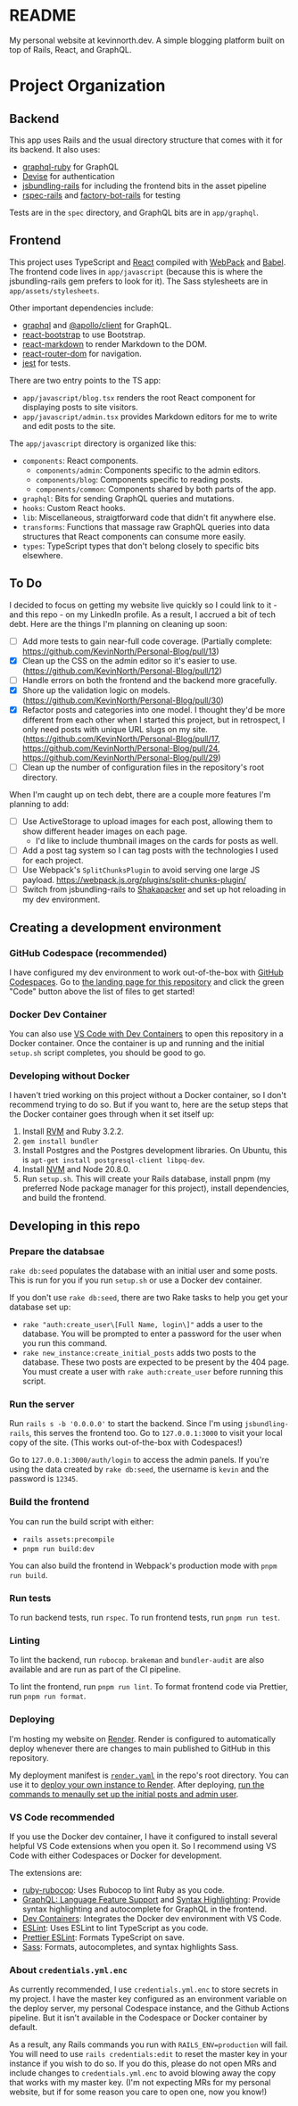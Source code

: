 # README

My personal website at kevinnorth.dev. A simple blogging platform built on top of Rails, React, and GraphQL.

# Project Organization

## Backend

This app uses Rails and the usual directory structure that comes with it for its backend. It also uses:

- [graphql-ruby](https://github.com/rmosolgo/graphql-ruby) for GraphQL
- [Devise](https://github.com/heartcombo/devise) for authentication
- [jsbundling-rails](https://github.com/rails/jsbundling-rails) for including the frontend bits in the asset pipeline
- [rspec-rails](https://github.com/rspec/rspec-rails) and [factory-bot-rails](https://github.com/thoughtbot/factory_bot_rails) for testing

Tests are in the `spec` directory, and GraphQL bits are in `app/graphql`.

## Frontend

This project uses TypeScript and [React](https://react.dev/) compiled with [WebPack](https://webpack.js.org/) and [Babel](https://babeljs.io/). The frontend code lives in `app/javascript` (because this is where the jsbundling-rails gem prefers to look for it). The Sass stylesheets are in `app/assets/stylesheets`.

Other important dependencies include:

- [graphql](https://github.com/graphql/graphql-js) and [@apollo/client](https://www.apollographql.com/docs/react/) for GraphQL.
- [react-bootstrap](https://react-bootstrap.netlify.app/) to use Bootstrap.
- [react-markdown](https://github.com/remarkjs/react-markdown) to render Markdown to the DOM.
- [react-router-dom](https://reactrouter.com/en/main) for navigation.
- [jest](https://jestjs.io/) for tests.

There are two entry points to the TS app:

- `app/javascript/blog.tsx` renders the root React component for displaying posts to site visitors.
- `app/javascript/admin.tsx` provides Markdown editors for me to write and edit posts to the site.

The `app/javascript` directory is organized like this:

- `components`: React components.
  - `components/admin`: Components specific to the admin editors.
  - `components/blog`: Components specific to reading posts.
  - `components/common`: Components shared by both parts of the app.
- `graphql`: Bits for sending GraphQL queries and mutations.
- `hooks`: Custom React hooks.
- `lib`: Miscellaneous, straigtforward code that didn't fit anywhere else.
- `transforms`: Functions that massage raw GraphQL queries into data structures that React components can consume more easily.
- `types`: TypeScript types that don't belong closely to specific bits elsewhere.

## To Do

I decided to focus on getting my website live quickly so I could link to it - and this repo - on my LinkedIn profile. As a result, I accrued a bit of tech debt. Here are the things I'm planning on cleaning up soon:

- [ ] Add more tests to gain near-full code coverage. (Partially complete: https://github.com/KevinNorth/Personal-Blog/pull/13)
- [x] Clean up the CSS on the admin editor so it's easier to use. (https://github.com/KevinNorth/Personal-Blog/pull/12)
- [ ] Handle errors on both the frontend and the backend more gracefully.
- [x] Shore up the validation logic on models. (https://github.com/KevinNorth/Personal-Blog/pull/30)
- [x] Refactor posts and categories into one model. I thought they'd be more different from each other when I started this project, but in retrospect, I only need posts with unique URL slugs on my site. (https://github.com/KevinNorth/Personal-Blog/pull/17, https://github.com/KevinNorth/Personal-Blog/pull/24, https://github.com/KevinNorth/Personal-Blog/pull/29)
- [ ] Clean up the number of configuration files in the repository's root directory.

When I'm caught up on tech debt, there are a couple more features I'm planning to add:

- [ ] Use ActiveStorage to upload images for each post, allowing them to show different header images on each page.
  - I'd like to include thumbnail images on the cards for posts as well.
- [ ] Add a post tag system so I can tag posts with the technologies I used for each project.
- [ ] Use Webpack's `SplitChunksPlugin` to avoid serving one large JS payload. https://webpack.js.org/plugins/split-chunks-plugin/
- [ ] Switch from jsbundling-rails to [Shakapacker](https://github.com/shakacode/shakapacker) and set up hot reloading in my dev environment.

## Creating a development environment

### GitHub Codespace (recommended)

I have configured my dev environment to work out-of-the-box with [GitHub Codespaces](https://docs.github.com/en/codespaces/overview). Go to [the landing page for this repository](https://github.com/KevinNorth/Personal-Blog) and click the green "Code" button above the list of files to get started!

### Docker Dev Container

You can also use [VS Code with Dev Containers](https://code.visualstudio.com/docs/devcontainers/containers) to open this repository in a Docker container. Once the container is up and running and the initial `setup.sh` script completes, you should be good to go.

### Developing without Docker

I haven't tried working on this project without a Docker container, so I don't recommend trying to do so. But if you want to, here are the setup steps that the Docker container goes through when it set itself up:

1.  Install [RVM](https://rvm.io/) and Ruby 3.2.2.
2.  `gem install bundler`
3.  Install Postgres and the Postgres development libraries. On Ubuntu, this is `apt-get install postgresql-client libpq-dev`.
4.  Install [NVM](https://github.com/nvm-sh/nvm) and Node 20.8.0.
5.  Run `setup.sh`. This will create your Rails database, install pnpm (my preferred Node package manager for this project), install dependencies, and build the frontend.

## Developing in this repo

### Prepare the databsae

`rake db:seed` populates the database with an initial user and some posts. This is run for you if you run `setup.sh` or use a Docker dev container.

If you don't use `rake db:seed`, there are two Rake tasks to help you get your database set up:

- `rake "auth:create_user\[Full Name, login\]"` adds a user to the database. You will be prompted to enter a password for the user when you run this command.
- `rake new_instance:create_initial_posts` adds two posts to the database. These two posts are expected to be present by the 404 page. You must create a user with `rake auth:create_user` before running this script.

### Run the server

Run `rails s -b '0.0.0.0'` to start the backend. Since I'm using `jsbundling-rails`, this serves the frontend too. Go to `127.0.0.1:3000` to visit your local copy of the site. (This works out-of-the-box with Codespaces!)

Go to `127.0.0.1:3000/auth/login` to access the admin panels. If you're using the data created by `rake db:seed`, the username is `kevin` and the password is `12345`.

### Build the frontend

You can run the build script with either:

- `rails assets:precompile`
- `pnpm run build:dev`

You can also build the frontend in Webpack's production mode with `pnpm run build`.

### Run tests

To run backend tests, run `rspec`. To run frontend tests, run `pnpm run test`.

### Linting

To lint the backend, run `rubocop`. `brakeman` and `bundler-audit` are also available and are run as part of the CI pipeline.

To lint the frontend, run `pnpm run lint`. To format frontend code via Prettier, run `pnpm run format`.

### Deploying

I'm hosting my website on [Render](https://render.com/). Render is configured to automatically deploy whenever there are changes to main published to GitHub in this repository.

My deployment manifest is [`render.yaml`](https://github.com/KevinNorth/Personal-Blog/blob/main/render.yaml) in the repo's root directory. You can use it to [deploy your own instance to Render](https://render.com/docs/deploy-rails). After deploying, [run the commands to menaully set up the initial posts and admin user](#prepare-the-databsae).

### VS Code recommended

If you use the Docker dev container, I have it configured to install several helpful VS Code extensions when you open it. So I recommend using VS Code with either Codespaces or Docker for development.

The extensions are:

- [ruby-rubocop](https://marketplace.visualstudio.com/items?itemName=misogi.ruby-rubocop): Uses Rubocop to lint Ruby as you code.
- [GraphQL: Language Feature Support](https://marketplace.visualstudio.com/items?itemName=GraphQL.vscode-graphql) and [Syntax Highlighting](https://marketplace.visualstudio.com/items?itemName=GraphQL.vscode-graphql-syntax): Provide syntax highlighting and autocomplete for GraphQL in the frontend.
- [Dev Containers](https://marketplace.visualstudio.com/items?itemName=ms-vscode-remote.remote-containers): Integrates the Docker dev environment with VS Code.
- [ESLint](https://marketplace.visualstudio.com/items?itemName=dbaeumer.vscode-eslint): Uses ESLint to lint TypeScript as you code.
- [Prettier ESLint](https://marketplace.visualstudio.com/items?itemName=rvest.vs-code-prettier-eslint): Formats TypeScript on save.
- [Sass](https://marketplace.visualstudio.com/items?itemName=Syler.sass-indented): Formats, autocompletes, and syntax highlights Sass.

### About `credentials.yml.enc`

As currently recommended, I use `credentials.yml.enc` to store secrets in my project. I have the master key configured as an environment variable on the deploy server, my personal Codespace instance, and the Github Actions pipeline. But it isn't available in the Codespace or Docker container by default.

As a result, any Rails commands you run with `RAILS_ENV=production` will fail. You will need to use `rails credentials:edit` to reset the master key in your instance if you wish to do so. If you do this, please do not open MRs and include changes to `credentials.yml.enc` to avoid blowing away the copy that works with my master key. (I'm not expecting MRs for my personal website, but if for some reason you care to open one, now you know!)
